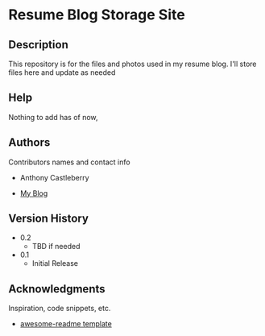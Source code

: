 # Resume Blog Storage Site



## Description

This repository is for the files and photos used in my resume blog.
I'll store files here and update as needed


## Help
Nothing to add has of now, 

## Authors

Contributors names and contact info

* Anthony Castleberry

* [My Blog](https://anthonytechblog.com)

## Version History

* 0.2
    * TBD if needed
* 0.1
    * Initial Release


## Acknowledgments

Inspiration, code snippets, etc.
* [awesome-readme template](https://gist.github.com/DomPizzie/7a5ff55ffa9081f2de27c315f5018afc)
